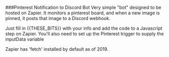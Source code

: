 ###Pinterest Notification to Discord Bot
Very simple "bot" designed to be hosted on Zapier. It monitors a pinterest board, and when a new image is pinned, it posts that image to a Discord webhook.

Just fill in {{THESE_BITS}} with your info and add the code to a Javascript step on Zapier. You'll also need to set up the Pinterest trigger to supply the inputData variable

Zapier has 'fetch' installed by default as of 2019.